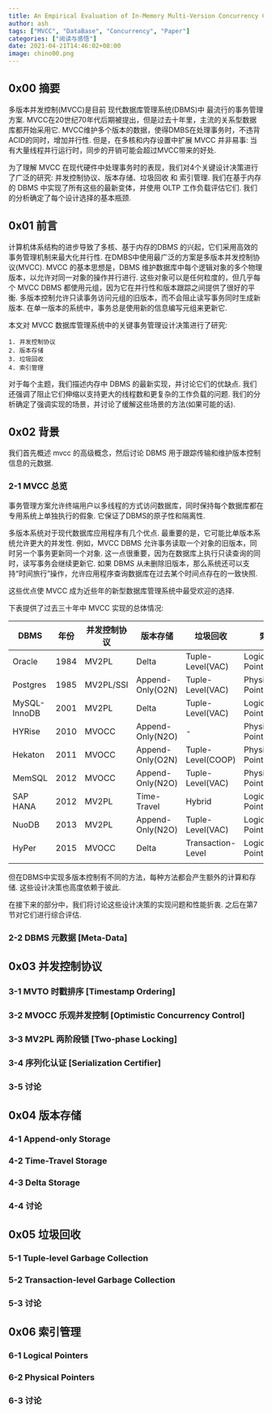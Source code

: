 ```yaml
---
title: An Empirical Evaluation of In-Memory Multi-Version Concurrency Control
author: ash
tags: ["MVCC", "DataBase", "Concurrency", "Paper"]
categories: ["阅读与感悟"]
date: 2021-04-21T14:46:02+08:00
image: chino00.png
---
```


## 0x00 摘要

多版本并发控制(MVCC)是目前 现代数据库管理系统(DBMS)中 最流行的事务管理方案. MVCC在20世纪70年代后期被提出，但是过去十年里，主流的关系型数据库都开始采用它. MVCC维护多个版本的数据，使得DMBS在处理事务时，不违背ACID的同时，增加并行性. 但是，在多核和内存设置中扩展 MVCC 并非易事: 当有大量线程并行运行时，同步的开销可能会超过MVCC带来的好处.

为了理解 MVCC 在现代硬件中处理事务时的表现，我们对4个关键设计决策进行了广泛的研究: 并发控制协议、版本存储、垃圾回收 和 索引管理. 我们在基于内存的 DBMS 中实现了所有这些的最新变体，并使用 OLTP 工作负载评估它们. 我们的分析确定了每个设计选择的基本瓶颈.

## 0x01 前言

计算机体系结构的进步导致了多核、基于内存的DBMS 的兴起，它们采用高效的事务管理机制来最大化并行性. 在DMBS中使用最广泛的方案是多版本并发控制协议(MVCC). MVCC 的基本思想是，DBMS 维护数据库中每个逻辑对象的多个物理版本，以允许对同一对象的操作并行进行. 这些对象可以是任何粒度的，但几乎每个 MVCC DBMS 都使用元组，因为它在并行性和版本跟踪之间提供了很好的平衡. 多版本控制允许只读事务访问元组的旧版本，而不会阻止读写事务同时生成新版本. 在单一版本的系统中，事务总是使用新的信息编写元组来更新它.

本文对 MVCC 数据库管理系统中的关键事务管理设计决策进行了研究: 
    
    1. 并发控制协议
    2. 版本存储
    3. 垃圾回收
    4. 索引管理

对于每个主题，我们描述内存中 DBMS 的最新实现，并讨论它们的优缺点. 我们还强调了阻止它们伸缩以支持更大的线程数和更复杂的工作负载的问题. 我们的分析确定了强调实现的场景，并讨论了缓解这些场景的方法(如果可能的话).

## 0x02 背景

我们首先概述 mvcc 的高级概念，然后讨论 DBMS 用于跟踪传输和维护版本控制信息的元数据.

### 2-1 MVCC 总览

事务管理方案允许终端用户以多线程的方式访问数据库，同时保持每个数据库都在专用系统上单独执行的假象. 它保证了DBMS的原子性和隔离性.

多版本系统对于现代数据库应用程序有几个优点. 最重要的是，它可能比单版本系统允许更大的并发性. 例如，MVCC DBMS 允许事务读取一个对象的旧版本，同时另一个事务更新同一个对象. 这一点很重要，因为在数据库上执行只读查询的同时，读写事务会继续更新它. 如果 DBMS 从未删除旧版本，那么系统还可以支持“时间旅行”操作，允许应用程序查询数据库在过去某个时间点存在的一致快照.

这些优点使 MVCC 成为近些年的新型数据库管理系统中最受欢迎的选择. 

下表提供了过去三十年中 MVCC 实现的总体情况:

|DBMS|年份|并发控制协议|版本存储|垃圾回收|索引管理|
|---|---|---|---|---|---|
|Oracle|1984|MV2PL|Delta|Tuple-Level(VAC)|Logical Pointers(Tupled)|
|Postgres|1985|MV2PL/SSI|Append-Only(O2N)|Tuple-Level(VAC)|Physical Pointers|
|MySQL-InnoDB|2001|MV2PL|Delta|Tuple-Level(VAC)|Logical Pointers(PKey)|
|HYRise|2010|MVOCC|Append-Only(N2O)|-|Physical Pointers|
|Hekaton|2011|MVOCC|Append-Only(O2N)|Tuple-Level(COOP)|Physical Pointers|
|MemSQL|2012|MVOCC|Append-Only(N2O)|Tuple-Level(VAC)|Physical Pointers|
|SAP HANA|2012|MV2PL|Time-Travel|Hybrid|Logical Pointers(Tupled)|
|NuoDB|2013|MV2PL|Append-Only(N2O)|Tuple-Level(VAC)|Logical Pointers(PKey)|
|HyPer|2015|MVOCC|Delta|Transaction-Level|Logical Pointers(Tupled)|
|||||||

但在DBMS中实现多版本控制有不同的方法，每种方法都会产生额外的计算和存储. 这些设计决策也高度依赖于彼此. 

在接下来的部分中，我们将讨论这些设计决策的实现问题和性能折衷. 之后在第7节对它们进行综合评估.

### 2-2 DBMS 元数据 [Meta-Data]



## 0x03 并发控制协议

### 3-1 MVTO 时戳排序 [Timestamp Ordering]

### 3-2 MVOCC 乐观并发控制 [Optimistic Concurrency Control]

### 3-3 MV2PL 两阶段锁 [Two-phase Locking]

### 3-4 序列化认证 [Serialization Certifier]

### 3-5 讨论



## 0x04 版本存储

### 4-1 Append-only Storage

### 4-2 Time-Travel Storage

### 4-3 Delta Storage

### 4-4 讨论



## 0x05 垃圾回收

### 5-1 Tuple-level Garbage Collection

### 5-2 Transaction-level Garbage Collection

### 5-3 讨论



## 0x06 索引管理

### 6-1 Logical Pointers

### 6-2  Physical Pointers

### 6-3 讨论